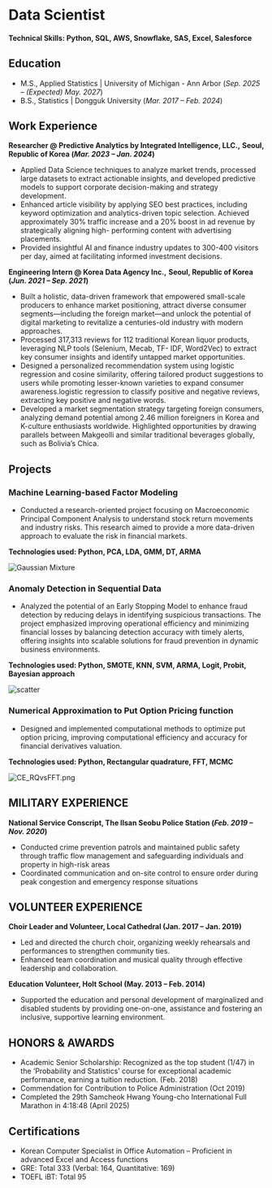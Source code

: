 # Data Scientist

#### Technical Skills: Python, SQL, AWS, Snowflake, SAS, Excel, Salesforce

## Education
- M.S., Applied Statistics | University of Michigan - Ann Arbor (_Sep. 2025 – (Expected) May. 2027_)	 			        		
- B.S., Statistics | Dongguk University (_Mar. 2017 – Feb. 2024_)

## Work Experience
**Researcher @ Predictive Analytics by Integrated Intelligence, LLC.,**
**Seoul, Republic of Korea (_Mar. 2023 – Jan. 2024_)**
- Applied Data Science techniques to analyze market trends, processed large datasets to extract actionable insights, and
developed predictive models to support corporate decision-making and strategy development.
- Enhanced article visibility by applying SEO best practices, including keyword optimization and analytics-driven topic
selection. Achieved approximately 30% traffic increase and a 20% boost in ad revenue by strategically aligning high-
performing content with advertising placements.
- Provided insightful AI and finance industry updates to 300-400 visitors per day, aimed at facilitating informed
investment decisions.

**Engineering Intern  @ Korea Data Agency Inc.,**
**Seoul, Republic of Korea (_Jun. 2021 – Sep. 2021_)**
- Built a holistic, data-driven framework that empowered small-scale producers to enhance market positioning,
attract diverse consumer segments—including the foreign market—and unlock the potential of digital marketing to
revitalize a centuries-old industry with modern approaches.
- Processed 317,313 reviews for 112 traditional Korean liquor products, leveraging NLP tools (Selenium, Mecab, TF-
IDF, Word2Vec) to extract key consumer insights and identify untapped market opportunities.
- Designed a personalized recommendation system using logistic regression and cosine similarity, offering tailored
product suggestions to users while promoting lesser-known varieties to expand consumer awareness.logistic regression
to classify positive and negative reviews, extracting key positive and negative words.
- Developed a market segmentation strategy targeting foreign consumers, analyzing demand potential among 2.46
million foreigners in Korea and K-culture enthusiasts worldwide. Highlighted opportunities by drawing parallels
between Makgeolli and similar traditional beverages globally, such as Bolivia’s Chica.

## Projects
### Machine Learning-based Factor Modeling 

<!--[Github](https://www.mdpi.com/1424-8220/22/8/3048) -->

- Conducted a research-oriented project focusing on Macroeconomic Principal Component Analysis to understand stock return movements and
industry risks. This research aimed to provide a more data-driven approach to evaluate the risk in financial markets.

**Technologies used: Python, PCA, LDA, GMM, DT, ARMA**

![Gaussian Mixture](/assets/img/Gaussian_Mixture.png)

### Anomaly Detection in Sequential Data 

<!--[Github](https://www.mdpi.com/1424-8220/22/11/4240) -->

- Analyzed the potential of an Early Stopping Model to enhance fraud detection by reducing delays in identifying suspicious
transactions. The project emphasized improving operational efficiency and minimizing financial losses by balancing
detection accuracy with timely alerts, offering insights into scalable solutions for fraud prevention in dynamic business
environments. 

**Technologies used: Python, SMOTE, KNN, SVM, ARMA, Logit, Probit, Bayesian approach**

![scatter](/assets/img/scatter.gif)

### Numerical Approximation to Put Option Pricing function 

<!-- [Github](https://www.mdpi.com/1424-8220/22/11/4240) -->

- Designed and implemented computational methods to optimize put option pricing, improving computational efficiency
and accuracy for financial derivatives valuation. 

**Technologies used: Python, Rectangular quadrature, FFT, MCMC**

![CE_RQvsFFT.png](/assets/img/CE_RQvsFFT.png)

## MILITARY EXPERIENCE
**National Service Conscript, The Ilsan Seobu Police Station (_Feb. 2019 – Nov. 2020_)**
- Conducted crime prevention patrols and maintained public safety through traffic flow management and safeguarding individuals and property in high-risk areas
- Coordinated communication and on-site control to ensure order during peak congestion and emergency response situations

## VOLUNTEER EXPERIENCE
**Choir Leader and Volunteer, Local Cathedral (Jan. 2017 – Jan. 2019)**
- Led and directed the church choir, organizing weekly rehearsals and performances to strengthen community ties.
- Enhanced team coordination and musical quality through effective leadership and collaboration.

**Education Volunteer, Holt School (May. 2013 – Feb. 2014)**
- Supported the education and personal development of marginalized and disabled students by providing one-on-one, assistance and fostering an inclusive, supportive learning environment.

## HONORS & AWARDS
- Academic Senior Scholarship: Recognized as the top student (1/47) in the ‘Probability and Statistics’ course for
exceptional academic performance, earning a tuition reduction. (Feb. 2018)
- Commendation for Contribution to Police Administration (Oct 2019)
- Completed the 29th Samcheok Hwang Young-cho International Full Marathon in 4:18:48 (April 2025)

## Certifications
- Korean Computer Specialist in Office Automation – Proficient in advanced Excel and Access functions
- GRE: Total 333 (Verbal: 164, Quantitative: 169)
- TOEFL iBT: Total 95 

